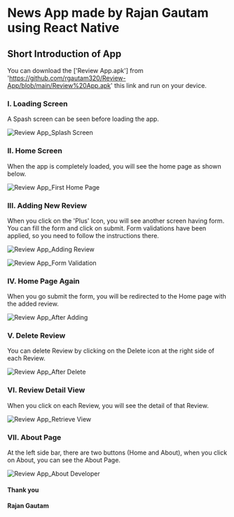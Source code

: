 # News App made by Rajan Gautam using React Native

## Short Introduction of App

You can download the ['Review App.apk'] from 'https://github.com/rgautam320/Review-App/blob/main/Review%20App.apk' this link and run on your device.

### I. Loading Screen

A Spash screen can be seen before loading the app.

![Review App_Splash Screen](https://user-images.githubusercontent.com/71542496/119880267-b2e80500-bf49-11eb-82f1-a9dd62cd6a09.jpg)

### II. Home Screen

When the app is completely loaded, you will see the home page as shown below.

![Review App_First Home Page](https://user-images.githubusercontent.com/71542496/119880496-efb3fc00-bf49-11eb-8605-85bfd09df812.jpg)

### III. Adding New Review

When you click on the 'Plus' Icon, you will see another screen having form. You can fill the form and click on submit. Form validations have been applied, so you need to follow the instructions there.

![Review App_Adding Review](https://user-images.githubusercontent.com/71542496/119880810-3e619600-bf4a-11eb-85cb-af2a5d147675.jpg)

![Review App_Form Validation](https://user-images.githubusercontent.com/71542496/119880843-491c2b00-bf4a-11eb-8b05-2283610ce1db.jpg)

### IV. Home Page Again

When you go submit the form, you will be redirected to the Home page with the added review.

![Review App_After Adding](https://user-images.githubusercontent.com/71542496/119880954-6650f980-bf4a-11eb-93ca-6467c4e9d55d.jpg)

### V. Delete Review

You can delete Review by clicking on the Delete icon at the right side of each Review.

![Review App_After Delete](https://user-images.githubusercontent.com/71542496/119881097-884a7c00-bf4a-11eb-8d2f-84b70a402f4e.jpg)

### VI. Review Detail View

When you click on each Review, you will see the detail of that Review.

![Review App_Retrieve View](https://user-images.githubusercontent.com/71542496/119881194-a2845a00-bf4a-11eb-8716-1fdd4c859da7.jpg)

### VII. About Page

At the left side bar, there are two buttons (Home and About), when you click on About, you can see the About Page.

![Review App_About Developer](https://user-images.githubusercontent.com/71542496/119881313-c647a000-bf4a-11eb-9c51-752251079a22.jpg)

#### Thank you

#### Rajan Gautam
